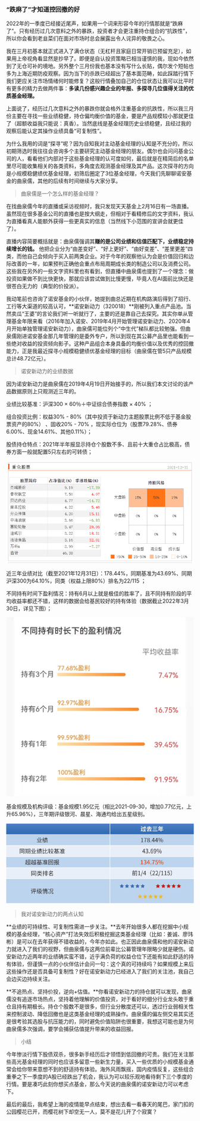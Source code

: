 ### “跌麻了”才知道控回撤的好

2022年的一季度已经接近尾声，如果用一个词来形容今年的行情那就是“跌麻了”。只有经历过几次意料之外的暴跌，投资者才会更注重持仓组合的“抗跌性”，所以你会看到老韭菜们在面对市场时总会展露出令人诧异的敬畏之心。

我在三月初基本就正式进入了满仓状态（无杠杆且家庭日常开销已预留充足），如果用上帝视角看显然是抄早了。即便是自认投资策略已相当谨慎的我，现如今依然到了无仓可补的境地。另外整个三月份我也基本没有写什么长贴，偶尔发个短帖也多为上海近期防疫观察。因为当下的杀跌已经超出了基本面范畴，如此踩踏行情下我们更应关注市场情绪何时能修复？这般行情叠加自己的仓位状态让我可以比平时有更多的精力去做两件事：**多读几份感兴趣企业的年报、多探寻几位值得关注的优质基金经理。**

上面说了，经历过几次意料之外的暴跌你就会格外注重基金的抗跌性，所以我三月份主要在寻找一些业绩稳健，持仓偏均衡价值的基金，要是产品规模较小那就更佳了（超额收益我只能说：真香）。当然底线是基金经理历史业绩稳健，且经过我的观察后能认定其操作业绩具备“可复制性”。

为什么我用的词是“探寻”呢？因为自知我对主动基金经理的认知是不充分的，所以初期筛选时我往往会咨询多个主要研究主动基金经理的朋友。偶尔也会问问基金公司的人，看看他们内部对于这些基金经理的认可度如何，最后就是在精简后的名单里尽可能收集相关的各类资料，多角度去观测基金经理及其产品。这次探寻的方向是小规模稳健绩优基金经理，初筛后圈定了3位基金经理，今天我们先聊聊诺安基金的曲泉儒，其他的后续有时间继续与大家分享。

> 曲泉儒是一个怎么样的基金经理？

在找曲泉儒今年的直播或采访视频时，我只发现天天基金上2月16日有一场直播。虽然现在很多基金公司的直播也是按大纲走，但相对于看精修后的文字资料，我认为直播看真人能额外获得一些更真实的信息（当然线下小范围的宣讲会就更佳了）。

直播内容简要概括就是：曲泉儒强调其**赚的是公司业绩和估值匹配下，业绩稳定持续增长的钱。** 他把企业分为“由差变好”、“好上更好”、“由好变差”、“差里更差”四类，而他自己会倾向于买入前两类企业。对于今年的观察他认为会是价值回归和边际改善的一年，如果预判正确他会重点布局周期成长类的制造公司以及消费公司。这些我在另外的一些文字资料里也有看到，但直播中曲泉儒也提到了一个理念：做投资如果做不到比快更快，那就应该尝试做到比慢更慢，毕竟人在AI面前比快还是很苍白无力的（典型的价投派）。

我动笔前也咨询了诺安基金的小伙伴，她提到曲总近期在机构路演后得到了招行、工行等大渠道的较高认可，**诺安新动力（320018）**刚被列入重点产品池。当然卖瓜“王婆”的言论我们听一听就行了，主要的还是靠自己去探究。其实你单从管理基金年限来看（2016年加入诺安、2019年4月开始管理诺安新动力、2020年4月开始单独管理诺安新动力），曲泉儒可能位列个“中生代”梯队都比较勉强。但曲泉儒刚进诺安基金那几年管理的是委外专户，所以到现在其公募产品里也能看到一些绝对收益的投资倾向影子。这种产品组合本身具备的均衡价值以及优秀的控回撤能力，正是我最近探寻小规模稳健绩优基金经理的目标（曲泉儒在管5只产品规模总计48.72亿元）。

> 诺安新动力的业绩数据

因为诺安新动力是曲泉儒在2019年4月19日开始接手的，所以我们本文讨论的该产品数据原则上只观测近三年的。

业绩比较基准：沪深300 × 60％＋中证综合债券指数 × 40% ；

组合投资比例：权益30% - 80%（其中投资于新动力主题股票比例不低于基金股票资产的80%） 、固收20% - 70% ，现实际仓位为（股票79.28%、债券6.00%、现金14.61%、其他0.11%）；

股债持仓特点：2021年半年报显示持仓个股数不多、且前十大重仓占比极高，债券方面一般就配置5只左右的可转债；

![十大权重](../img/na_xdl-0.png)

近三年业绩对比（截至2021年12月31日）：178.44%，同期基准为43.69%、同期沪深300为64.10%，同类（权益上限80%）排名为22/115 ；

不同持有时间下盈利情况：持有6月以上就是极佳的胜率了，且不同持有阶段的平均收益率都还不错，这样的数据会给基民较好的持有体验（数据截止2022年3月30日，详见下图）；

![阶段赢率](../img/na_xdl-2.jpg)

基金规模及机构评级：基金规模1.95亿元（相比2021-09-30，增加0.77亿元，上升65.96%），三年期评级银河、晨星、海通均给出五星级别。

![三年业绩](../img/na_xdl-1.png)

> 我对诺安新动力的两点认知

**业绩的可持续性、可复制性需进一步关注。**去年开始很多人都在挖掘中小规模的基金经理，“核心资产”打法失效后积极挖掘这类基金经理（比如：姜诚、廖玮彬）是可以在去年获得不错收益的，今年亦如此。也正因此曲泉儒和他的诺安新动力就进入了我们的视野，但曲泉儒与这两位前辈比公募管理年限略少就是硬伤。诺安新动力近两年的业绩确实蛮不错，近乎满负荷的权益仓位下还能有如此舒适的持有体验，但谨慎一点的小伙伴估计会问一句：这个真的可持续吗？如果规模上来后这些操作还是否具备可复制性？好在诺安新动力已经进入了我们的关注池，我自己会边买边持续关注。

**不追热点、坚持价投，逆向+估值。**你看诺安新动力的持仓就可以发现，曲泉儒没有追逐市场热点，坚持着他理解的价值投资，对于看好的细分行业龙头敢于重仓且持有期极长。持仓个股数不是很多，但行业分散度还可以，透过行业弱相关性来控制波动、降低回撤也是这类基金经理的成熟操作。曲泉儒的偏左侧交易其实还是很考验其选股与抗压能力的，同时避免价值陷阱也很重要，我想这可能也是为何曲泉儒多次强调，要学会捕获估值提升带来的收益回报。

> 小结

今年惨淡行情下股债双杀，很多新手经历后才领悟到低回撤的可贵。我们在关注那些高光基金经理的同时也应该多留意一些新生力量，买入一些优质的小规模基金通常会给你带来意想不到的舒适持有体验。海外风雨飘摇，国内疫情反复，这些组合重拳之下一季度的A股已经跌出了机会，我认为可以较乐观地看待剩下三个季度的行情。要是凑巧此刻你想买点基金，那么今天说的曲泉儒的诺安新动力可以考虑下。

最后的最后，我希望上海的疫情能早点结束，想出去看一看春天的尾巴，家门扣的公园樱花已开，而樱花树下却空无一人，莫不是花儿开了个寂寞？



